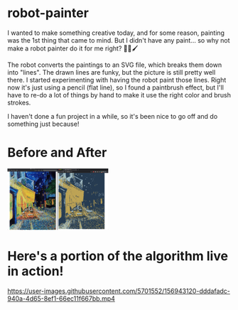 # robot-painter
I wanted to make something creative today, and for some reason, painting was the 1st thing that came to mind. But I didn't have any paint... so why not make a robot painter do it for me right? 🤖🎨🖌

The robot converts the paintings to an SVG file, which breaks them down into "lines". The drawn lines are funky, but the picture is still pretty well there. I started experimenting with having the robot paint those lines. Right now it's just using a pencil (flat line), so I found a paintbrush effect, but I'll have to re-do a lot of things by hand to make it use the right color and brush strokes.

I haven't done a fun project in a while, so it's been nice to go off and do something just because!


# Before and After
<img src="before-and-after.png" width="45%">

# Here's a portion of the algorithm live in action!
https://user-images.githubusercontent.com/5701552/156943120-dddafadc-940a-4d65-8ef1-66ec11f667bb.mp4
